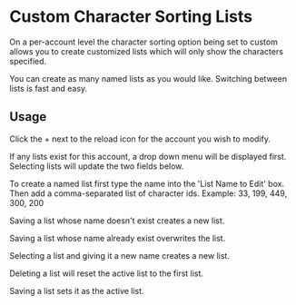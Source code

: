 # Custom Character Sorting Lists

On a per-account level the character sorting option being set to custom allows you to create customized lists which will only show the characters specified.

You can create as many named lists as you would like. Switching between lists is fast and easy.

## Usage

Click the + next to the reload icon for the account you wish to modify.

If any lists exist for this account, a drop down menu will be displayed first. Selecting lists will update the two fields below.

To create a named list first type the name into the 'List Name to Edit' box. Then add a comma-separated list of character ids. Example: 33, 199, 449, 300, 200

Saving a list whose name doesn't exist creates a new list.

Saving a list whose name already exist overwrites the list.

Selecting a list and giving it a new name creates a new list.

Deleting a list will reset the active list to the first list.

Saving a list sets it as the active list.
